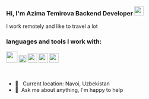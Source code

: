 ### Hi, I'm Azima Temirova Backend Developer <img src="https://media3.giphy.com/media/gM5qFksULw54NMWyry/giphy.gif?cid=ecf05e47jnvcb93wn7ic3i53iyiwixh7zunq4f3jfpkms6x3&rid=giphy.gif&ct=s" width="25px">

I work remotely and like to travel a lot
<br/>

### languages and tools I work with:

<code><img src="https://www.w3.org/html/logo/downloads/HTML5_1Color_Black.png" width="30"></code>
<code><img src="https://brandslogos.com/wp-content/uploads/images/large/css-logo-black-and-white.png" width="20"></code>
<code><img src="https://seeklogo.com/images/J/javascript-logo-851B872133-seeklogo.com.png" width="25"></code>
<code><img src="https://cdn4.iconfinder.com/data/icons/scripting-and-programming-languages/512/Python_logo-512.png" width="25"></code>
<code><img src="https://cdn.freebiesupply.com/logos/large/2x/react-1-logo-black-and-white.png" width="25"></code>

<br/>

- 📍 &nbsp; Current location: Navoi, Uzbekistan
- 📄&nbsp; Ask me about anything, I'm happy to help
